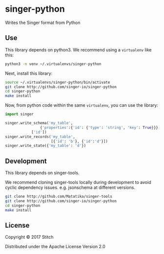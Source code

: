 singer-python
===================

Writes the Singer format from Python

Use
---

This library depends on python3. We recommend using a `virtualenv`
like this:

```bash
python3 -m venv ~/.virtualenvs/singer-python
```

Next, install this library:

```bash
source ~/.virtualenvs/singer-python/bin/activate
git clone http://github.com/singer-io/singer-python
cd singer-python
make install
```

Now, from python code within the same `virtualenv`, you can use the
library:

```python
import singer

singer.write_schema('my_table',
	            {'properties':{'id': {'type': 'string', 'key': True}}},
		    ['id'])
singer.write_records('my_table',
                     [{'id': 'b'}, {'id':'d'}])
singer.write_state({'my_table': 'd'})
```

Development
---

This library depends on singer-tools.

We recommend cloning singer-tools locally during development
to avoid cyclic dependency issues.  e.g. jsonschema at different
versions.

```bash
git clone http://github.com/Matatika/singer-tools
git clone http://github.com/singer-io/singer-python
cd singer-python
make install
```

License
-------

Copyright © 2017 Stitch

Distributed under the Apache License Version 2.0
